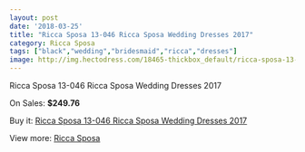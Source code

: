 ```yaml
---
layout: post
date: '2018-03-25'
title: "Ricca Sposa 13-046 Ricca Sposa Wedding Dresses 2017"
category: Ricca Sposa
tags: ["black","wedding","bridesmaid","ricca","dresses"]
image: http://img.hectodress.com/18465-thickbox_default/ricca-sposa-13-046-ricca-sposa-wedding-dresses-2013.jpg
---
```

Ricca Sposa 13-046 Ricca Sposa Wedding Dresses 2017

On Sales: **$249.76**
<a href="https://www.hectodress.com/ricca-sposa/8683-ricca-sposa-13-046-ricca-sposa-wedding-dresses-2013.html"><amp-img layout="responsive" width="600" height="600" src="//img.hectodress.com/18465-thickbox_default/ricca-sposa-13-046-ricca-sposa-wedding-dresses-2013.jpg" alt="Ricca Sposa 13-046 Ricca Sposa Wedding Dresses 2017 0" /></a>
<a href="https://www.hectodress.com/ricca-sposa/8683-ricca-sposa-13-046-ricca-sposa-wedding-dresses-2013.html"><amp-img layout="responsive" width="600" height="600" src="//img.hectodress.com/18467-thickbox_default/ricca-sposa-13-046-ricca-sposa-wedding-dresses-2013.jpg" alt="Ricca Sposa 13-046 Ricca Sposa Wedding Dresses 2017 1" /></a>
<a href="https://www.hectodress.com/ricca-sposa/8683-ricca-sposa-13-046-ricca-sposa-wedding-dresses-2013.html"><amp-img layout="responsive" width="600" height="600" src="//img.hectodress.com/18466-thickbox_default/ricca-sposa-13-046-ricca-sposa-wedding-dresses-2013.jpg" alt="Ricca Sposa 13-046 Ricca Sposa Wedding Dresses 2017 2" /></a>

Buy it: [Ricca Sposa 13-046 Ricca Sposa Wedding Dresses 2017](https://www.hectodress.com/ricca-sposa/8683-ricca-sposa-13-046-ricca-sposa-wedding-dresses-2013.html "Ricca Sposa 13-046 Ricca Sposa Wedding Dresses 2017")

View more: [Ricca Sposa](https://www.hectodress.com/145-ricca-sposa "Ricca Sposa")